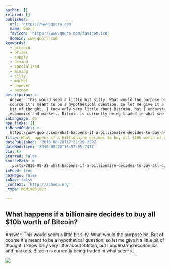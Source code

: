 ```yaml
---
author: []
related: []
publisher:
  url: 'https://www.quora.com'
  name: Quora
  favicon: 'https://www.quora.com/favicon.ico'
  domain: www.quora.com
keywords:
  - bitcoin
  - prices
  - supply
  - demand
  - specialised
  - mining
  - silly
  - market
  - however
  - become
description: >-
  Answer: This would seem a little bit silly. What would the purpose be. But of
  course it's meant to be a hypothetical question, so let me give it a little
  bit of thought. I know only very little about Bitcoin, but I understand
  economics and markets. Bitcoin is currently being traded in what seems...
inLanguage: en
app_links: []
isBasedOnUrl: >-
  https://www.quora.com/What-happens-if-a-billionaire-decides-to-buy-all-10b-worth-of-Bitcoin
title: What happens if a billionaire decides to buy all $10b worth of Bitcoin?
datePublished: '2016-08-28T17:22:20.309Z'
dateModified: '2016-08-28T16:57:05.741Z'
via: {}
starred: false
sourcePath: >-
  _posts/2016-08-28-what-happens-if-a-billionaire-decides-to-buy-all-dollar10b-worth.md
inFeed: true
hasPage: false
inNav: false
_context: 'http://schema.org'
_type: MediaObject

---
```

<article style=""><h1>What happens if a billionaire decides to buy all $10b worth of Bitcoin?</h1><p>Answer: This would seem a little bit silly. What would the purpose be. But of course it's meant to be a hypothetical question, so let me give it a little bit of thought. I know only very little about Bitcoin, but I understand economics and markets. Bitcoin is currently being traded in what seems...</p><img src="https://qph.ec.quoracdn.net/main-thumb-t-8553-200-xc58FFLer0UCGz2E1tQI84L6xte1RVqu.jpeg" /></article>